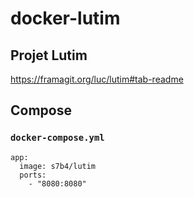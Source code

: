 # docker-lutim

## Projet Lutim

https://framagit.org/luc/lutim#tab-readme

## Compose

### `docker-compose.yml`

    app:
      image: s7b4/lutim
      ports:
        - "8080:8080"